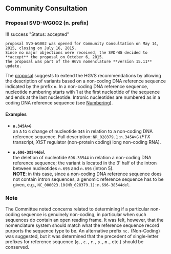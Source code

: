 ## Community Consultation

### Proposal SVD-WG002 (n. prefix)

!!! success "Status: accepted"

    proposal SVD-WG002 was opened for Community Consultation on May 14, 2015, closing on July 16, 2015.
    Since no major objections were received, the SVD-WG decided to **accept** the proposal on October 6, 2015.
    The proposal was part of the HGVS nomenclature **version 15.11** update.

The [proposal](http://www.hgvs.org/mutnomen/comments002.html) suggests to extend the HGVS recommendations by allowing the description of variants based on a non-coding DNA reference sequence indicated by the prefix `n`.
In a non-coding DNA reference sequence, nucleotide numbering starts with 1 at the first nucleotide of the sequence and ends at the last nucleotide.
Intronic nucleotides are numbered as in a coding DNA reference sequence (see [Numbering](../background/numbering.md#DNAc)).

#### Examples

- **`n.345A>G`**<br>
  an `A` to `G` change of nucleotide `345` in relation to a non-coding DNA reference sequence.
  Full description: `NR_028379.1:n.345A>G` (_FTX_ transcript, _XIST_ regulator (non-protein coding) long non-coding RNA).

- **`n.696-38544del`**<br>
  the deletion of nucleotide `696-38544` in relation a non-coding DNA reference sequence; the variant is located in the 3' half of the intron between nucleotides `n.695` and `n.696` (intron 5).<br>
  **NOTE**: in this case, since a non-coding DNA reference sequence does not contain intron sequences, a genomic reference sequence has to be given, e.g., `NC_000023.10(NR_028379.1):n.696-38544del`.

### Note

The Committee noted concerns related to determining if a particular non-coding sequence is genuinely non-coding, in particular when such sequences do contain an open reading frame.
It was felt, however, that the nomenclature system should match what the reference sequence record purports the sequence type to be.
An alternative prefix `nc.` (Non-Coding) was suggested, but it was determined that the precedent of single-letter prefixes for reference sequence (`g.`, `c.`, `r.`, `p.`, `m.`, etc.) should be conserved.
